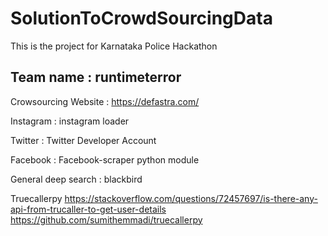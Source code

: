 # SolutionToCrowdSourcingData
This is the project for Karnataka Police Hackathon
## Team name : runtimeterror

Crowsourcing Website : https://defastra.com/

Instagram : instagram loader

Twitter : Twitter Developer Account

Facebook : Facebook-scraper python module

General deep search : blackbird

Truecallerpy
https://stackoverflow.com/questions/72457697/is-there-any-api-from-trucaller-to-get-user-details
https://github.com/sumithemmadi/truecallerpy